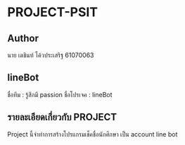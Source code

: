 # PROJECT-PSIT
## Author
นาย เตชินท์ โค้วประเสริฐ 61070063
## lineBot
ชื่อทีม : รู้สึกมี passion
ชื่อโปรเจค : lineBot
## รายละเอียดเกี่ยวกับ PROJECT
Project นี้จำทำการสร้างโปรแกรมเช็คชื่อนักศึกษา เป็น account line bot
